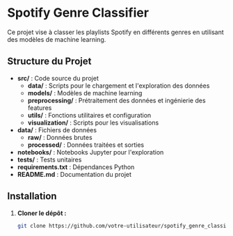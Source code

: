 # Spotify Genre Classifier

Ce projet vise à classer les playlists Spotify en différents genres en utilisant des modèles de machine learning.

## Structure du Projet

- **src/** : Code source du projet
  - **data/** : Scripts pour le chargement et l'exploration des données
  - **models/** : Modèles de machine learning
  - **preprocessing/** : Prétraitement des données et ingénierie des features
  - **utils/** : Fonctions utilitaires et configuration
  - **visualization/** : Scripts pour les visualisations
- **data/** : Fichiers de données
  - **raw/** : Données brutes
  - **processed/** : Données traitées et sorties
- **notebooks/** : Notebooks Jupyter pour l'exploration
- **tests/** : Tests unitaires
- **requirements.txt** : Dépendances Python
- **README.md** : Documentation du projet

## Installation

1. **Cloner le dépôt :**

   ```bash
   git clone https://github.com/votre-utilisateur/spotify_genre_classifier.git
